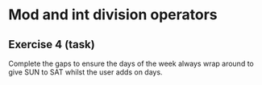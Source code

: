 # Mod and int division operators
## Exercise 4 (task)

Complete the gaps to ensure the days of the week always wrap around to give SUN to SAT whilst the user adds on days.
